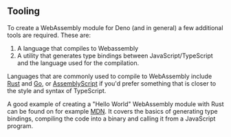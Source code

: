 ## Tooling

To create a WebAssembly module for Deno (and in general) a few additional tools are required. These are:

1. A language that compiles to Webassembly
2. A utility that generates type bindings between JavaScript/TypeScript and the language used for the compilation.

Languages that are commonly used to compile to WebAssembly include [Rust](https://www.rust-lang.org/) and [Go](https://golang.org/), or [AssemblyScript](https://www.assemblyscript.org/) if you'd prefer something that is closer to the style and syntax of TypeScript.

A good example of creating a "Hello World" WebAssembly module with Rust can be found on for example [MDN](https://developer.mozilla.org/en-US/docs/WebAssembly/Rust_to_wasm). It covers the basics of generating type bindings, compiling the code into a binary and calling it from a JavaScript program.
